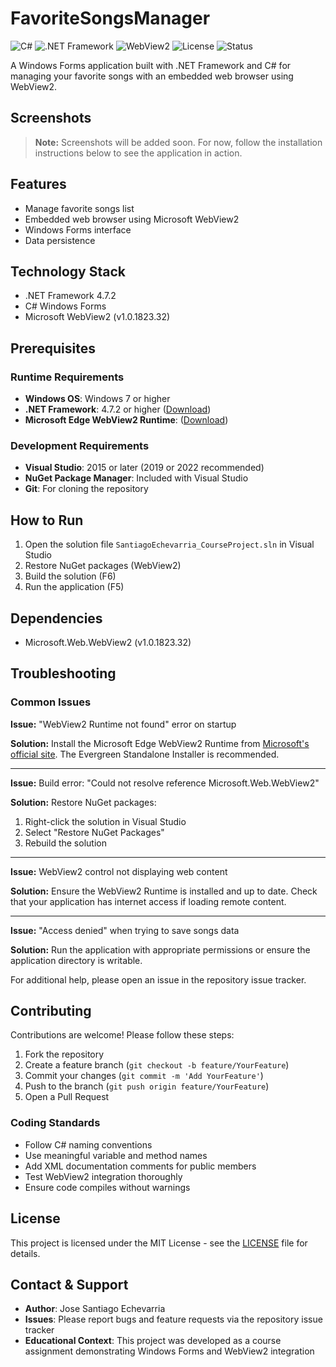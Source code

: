 # FavoriteSongsManager

![C#](https://img.shields.io/badge/C%23-239120?logo=c-sharp&logoColor=white)
![.NET Framework](https://img.shields.io/badge/.NET%20Framework-4.7.2-512BD4?logo=.net)
![WebView2](https://img.shields.io/badge/WebView2-1.0-0078D6?logo=microsoft-edge)
![License](https://img.shields.io/badge/license-MIT-blue)
![Status](https://img.shields.io/badge/status-active-success)

A Windows Forms application built with .NET Framework and C# for managing your favorite songs with an embedded web browser using WebView2.

## Screenshots

> **Note:** Screenshots will be added soon. For now, follow the installation instructions below to see the application in action.

## Features

- Manage favorite songs list
- Embedded web browser using Microsoft WebView2
- Windows Forms interface
- Data persistence

## Technology Stack

- .NET Framework 4.7.2
- C# Windows Forms
- Microsoft WebView2 (v1.0.1823.32)

## Prerequisites

### Runtime Requirements
- **Windows OS**: Windows 7 or higher
- **.NET Framework**: 4.7.2 or higher ([Download](https://dotnet.microsoft.com/download/dotnet-framework))
- **Microsoft Edge WebView2 Runtime**: ([Download](https://developer.microsoft.com/microsoft-edge/webview2/))

### Development Requirements
- **Visual Studio**: 2015 or later (2019 or 2022 recommended)
- **NuGet Package Manager**: Included with Visual Studio
- **Git**: For cloning the repository

## How to Run

1. Open the solution file `SantiagoEchevarria_CourseProject.sln` in Visual Studio
2. Restore NuGet packages (WebView2)
3. Build the solution (F6)
4. Run the application (F5)

## Dependencies

- Microsoft.Web.WebView2 (v1.0.1823.32)

## Troubleshooting

### Common Issues

**Issue:** "WebView2 Runtime not found" error on startup

**Solution:** Install the Microsoft Edge WebView2 Runtime from [Microsoft's official site](https://developer.microsoft.com/microsoft-edge/webview2/). The Evergreen Standalone Installer is recommended.

---

**Issue:** Build error: "Could not resolve reference Microsoft.Web.WebView2"

**Solution:** Restore NuGet packages:
1. Right-click the solution in Visual Studio
2. Select "Restore NuGet Packages"
3. Rebuild the solution

---

**Issue:** WebView2 control not displaying web content

**Solution:** Ensure the WebView2 Runtime is installed and up to date. Check that your application has internet access if loading remote content.

---

**Issue:** "Access denied" when trying to save songs data

**Solution:** Run the application with appropriate permissions or ensure the application directory is writable.

For additional help, please open an issue in the repository issue tracker.

## Contributing

Contributions are welcome! Please follow these steps:

1. Fork the repository
2. Create a feature branch (`git checkout -b feature/YourFeature`)
3. Commit your changes (`git commit -m 'Add YourFeature'`)
4. Push to the branch (`git push origin feature/YourFeature`)
5. Open a Pull Request

### Coding Standards
- Follow C# naming conventions
- Use meaningful variable and method names
- Add XML documentation comments for public members
- Test WebView2 integration thoroughly
- Ensure code compiles without warnings

## License

This project is licensed under the MIT License - see the [LICENSE](LICENSE) file for details.

## Contact & Support

- **Author**: Jose Santiago Echevarria
- **Issues**: Please report bugs and feature requests via the repository issue tracker
- **Educational Context**: This project was developed as a course assignment demonstrating Windows Forms and WebView2 integration
